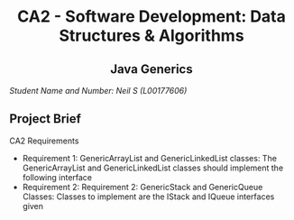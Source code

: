 <h1 align="center">CA2 - Software Development: Data Structures & Algorithms  </h1>

<h2 align="center">Java Generics</h2>

*Student Name and Number: Neil S (L00177606)*

## **Project Brief**

CA2 Requirements 

* Requirement 1: GenericArrayList and GenericLinkedList classes:
The GenericArrayList and GenericLinkedList classes
should implement the following interface 
* Requirement 2: Requirement 2: GenericStack and GenericQueue Classes:
Classes to implement are the IStack and IQueue interfaces given